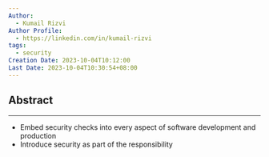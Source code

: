 ```yaml
---
Author:
  - Kumail Rizvi
Author Profile:
  - https://linkedin.com/in/kumail-rizvi
tags:
  - security
Creation Date: 2023-10-04T10:12:00
Last Date: 2023-10-04T10:30:54+08:00
---
```

## Abstract
---
- Embed security checks into every aspect of software development and production
- Introduce security as part of the responsibility